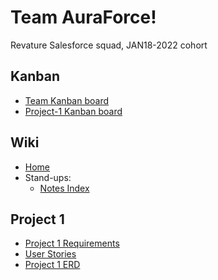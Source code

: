 # Team AuraForce!

Revature Salesforce squad, JAN18-2022 cohort

## Kanban

- [Team Kanban board](https://github.com/Revature-Salesforce-Training/Amplifire/projects/3)
- [Project-1 Kanban board](https://github.com/Revature-Salesforce-Training/Amplifire/projects/4)

## Wiki

- [Home](https://github.com/Revature-Salesforce-Training/Amplifire/wiki)
- Stand-ups:
  - [Notes Index](https://github.com/Revature-Salesforce-Training/Amplifire/wiki/Standup-Notes-Index)

## Project 1
- [Project 1 Requirements](https://github.com/Revature-Salesforce-Training/Amplifire/wiki/Project-1-Requirements)
- [User Stories](https://github.com/Revature-Salesforce-Training/Amplifire/wiki/Project-1-User-Stories)
- [Project 1 ERD](https://github.com/Revature-Salesforce-Training/Amplifire/wiki/Project-1-ERD)
